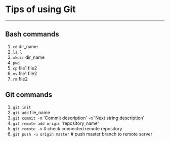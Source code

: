 # Tips of using Git

----

## Bash commands

1. `cd` dir_name
2. `ls`, `l`
3. `mkdir` dir_name
4. `pwd`
5. `cp` file1 file2
6. `mv` file1 file2
7. `rm` file2

## Git commands

1. `git init`
2. `git add` file_name
3. `git commit -m` 'Commit description' `-m` 'Next string description'
4. `git remote add origin` 'repository_name'
5. `git remote -v` # check connected remote repository
6. `git push -u origin master` # push master branch to remote server
